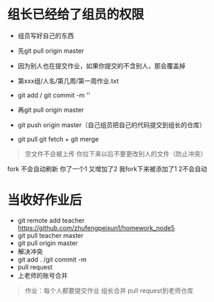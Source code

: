 # 组长已经给了组员的权限
- 组员写好自己的东西
- 先git pull origin master
 - 因为别人也在提交作业，如果你提交的不含别人，那会覆盖掉
- 第xxx组/人名/第几周/第一周作业.txt 
- git add / git commit -m ''
- 再git pull origin master
- git push origin master（自己组员把自己的代码提交到组长的仓库）


- git pull  git fetch + git merge
> 空文件不会被上传
> 你拉下来以后不要更改别人的文件（防止冲突）

fork 不会自动刷新 你了一个1 又增加了2  我fork下来被添加了1 2不会自动


# 当收好作业后
- git remote add teacher https://github.com/zhufengpeixun1/homework_node5
- git pull teacher master
- git pull origin master
- 解决冲突
- git add . /git commit -m 
- pull request
- 上老师的账号合并
> 作业：每个人都要提交作业 组长合并 pull request到老师仓库